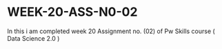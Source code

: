 # WEEK-20-ASS-N0-02
In this i am completed week 20 Assignment no. (02) of Pw Skills course ( Data Science 2.0 )
